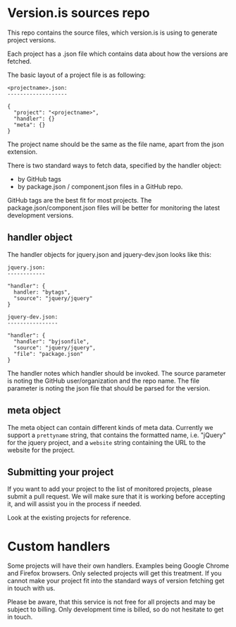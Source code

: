 # Version.is sources repo

This repo contains the source files, which version.is is using to generate project versions.

Each project has a .json file which contains data about how the versions are fetched.

The basic layout of a project file is as following:
```
<projectname>.json:
-------------------

{
  "project": "<projectname>",
  "handler": {}
  "meta": {}
}

```

The project name should be the same as the file name, apart from the json extension.

There is two standard ways to fetch data, specified by the handler object:
 - by GitHub tags
 - by package.json / component.json files in a GitHub repo.

GitHub tags are the best fit for most projects. The package.json/component.json files will be better for monitoring the latest development versions.

## handler object

The handler objects for jquery.json and jquery-dev.json looks like this:
```
jquery.json:
------------

"handler": {
  handler: "bytags",
  "source": "jquery/jquery"
}

jquery-dev.json:
----------------

"handler": {
  "handler": "byjsonfile",
  "source": "jquery/jquery",
  "file": "package.json"
}
```

The handler notes which handler should be invoked. The source parameter is noting the GitHub user/organization and the repo name. The file parameter is noting the json file that should be parsed for the version.

## meta object

The meta object can contain different kinds of meta data. Currently we support a `prettyname` string, that contains the formatted name, i.e. "jQuery" for the jquery project, and a `website` string containing the URL to the website for the project.

## Submitting your project

If you want to add your project to the list of monitored projects, please submit a pull request. We will make sure that it is working before accepting it, and will assist you in the process if needed.

Look at the existing projects for reference.

# Custom handlers

Some projects will have their own handlers. Examples being Google Chrome and Firefox browsers. Only selected projects will get this treatment. If you cannot make your project fit into the standard ways of version fetching get in touch with us.

Please be aware, that this service is not free for all projects and may be subject to billing. Only development time is billed, so do not hesitate to get in touch.